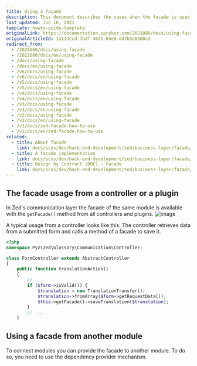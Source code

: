 ```yaml
---
title: Using a facade
description: This document describes the cases when the facade is used.
last_updated: Jun 16, 2021
template: howto-guide-template
originalLink: https://documentation.spryker.com/2021080/docs/using-facade
originalArticleId: 1a113ccd-7bdf-467b-84e0-d47b9a03d0cd
redirect_from:
  - /2021080/docs/using-facade
  - /2021080/docs/en/using-facade
  - /docs/using-facade
  - /docs/en/using-facade
  - /v6/docs/using-facade
  - /v6/docs/en/using-facade
  - /v5/docs/using-facade
  - /v5/docs/en/using-facade
  - /v4/docs/using-facade
  - /v4/docs/en/using-facade
  - /v3/docs/using-facade
  - /v3/docs/en/using-facade
  - /v2/docs/using-facade
  - /v2/docs/en/using-facade
  - /v1/docs/zed-facade-how-to-use
  - /v1/docs/en/zed-facade-how-to-use
related:
  - title: About facade
    link: docs/scos/dev/back-end-development/zed/business-layer/facade/facade.html
  - title: A facade implementation
    link: docs/scos/dev/back-end-development/zed/business-layer/facade/a-facade-implementation.html
  - title: Design by Contract (DBC) - Facade
    link: docs/scos/dev/back-end-development/zed/business-layer/facade/design-by-contract-dbc-facade.html
---
```


## The facade usage from a controller or a plugin

In Zed's communication layer the facade of the same module is available with the `getFacade()` method from all controllers and plugins.
![image](https://spryker.s3.eu-central-1.amazonaws.com/docs/Developer+Guide/Zed/Business+Layer/How+to+Use+a+Facade/how-to-use-a-facade-from-the-same-bundle.png) 

A typical usage from a controller looks like this. The controller retrieves data from a submitted form and calls a method of a facade to save it.

```php
<?php
namespace Pyz\Zed\Glossary\Communication\Controller;

class FormController extends AbstractController
{
    public function translationAction()
    {
        // ...
        if ($form->isValid()) {
            $translation = new TranslationTransfer();
            $translation->fromArray($form->getRequestData());
            $this->getFacade()->saveTranslation($translation);
        }
        // ...
    } 
```

## Using a facade from another module

To connect modules you can provide the facade to another module. To do so, you need to use the dependency provider mechanism.
